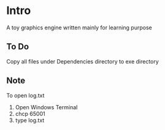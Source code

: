 # Intro

A toy graphics engine written mainly for learning purpose

## To Do

Copy all files under Dependencies directory to exe directory

## Note

To open log.txt

1. Open Windows Terminal
2. chcp 65001
3. type log.txt